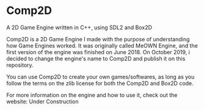 # Comp2D
A 2D Game Engine written in C++, using SDL2 and Box2D

Comp2D is a 2D Game Engine I made with the purpose of understanding how Game Engines worked. It was originally called MeOWN Engine, and the first version of the engine was finished on June 2018. On October 2019, i decided to change the engine's name to Comp2D and publish it on this repository.

You can use Comp2D to create your own games/softwares, as long as you follow the terms on the zlib license for both the Comp2D and Box2D code.

For more information on the engine and how to use it, check out the website: Under Construction
